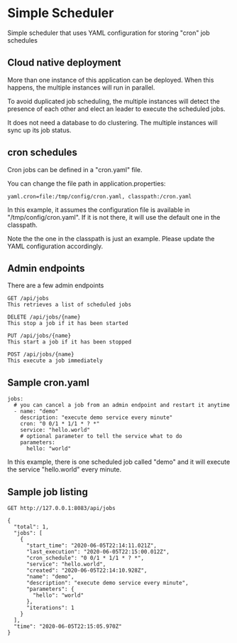 # Simple Scheduler

Simple scheduler that uses YAML configuration for storing "cron" job schedules

## Cloud native deployment

More than one instance of this application can be deployed.
When this happens, the multiple instances will run in parallel.

To avoid duplicated job scheduling, the multiple instances will detect the presence of each other
and elect an leader to execute the scheduled jobs.

It does not need a database to do clustering. The multiple instances will sync up its job status.

## cron schedules

Cron jobs can be defined in a "cron.yaml" file.

You can change the file path in application.properties:
```
yaml.cron=file:/tmp/config/cron.yaml, classpath:/cron.yaml
```
In this example, it assumes the configuration file is available in "/tmp/config/cron.yaml".
If it is not there, it will use the default one in the classpath.

Note the the one in the classpath is just an example. Please update the YAML configuration accordingly.

## Admin endpoints

There are a few admin endpoints
```
GET /api/jobs
This retrieves a list of scheduled jobs

DELETE /api/jobs/{name}
This stop a job if it has been started

PUT /api/jobs/{name}
This start a job if it has been stopped

POST /api/jobs/{name}
This execute a job immediately

```

## Sample cron.yaml

```
jobs:
  # you can cancel a job from an admin endpoint and restart it anytime
  - name: "demo"
    description: "execute demo service every minute"
    cron: "0 0/1 * 1/1 * ? *"
    service: "hello.world"
    # optional parameter to tell the service what to do
    parameters:
      hello: "world"
```
In this example, there is one scheduled job called "demo" and it will execute the service "hello.world" every minute.

## Sample job listing

```
GET http://127.0.0.1:8083/api/jobs

{
  "total": 1,
  "jobs": [
    {
      "start_time": "2020-06-05T22:14:11.021Z",
      "last_execution": "2020-06-05T22:15:00.012Z",
      "cron_schedule": "0 0/1 * 1/1 * ? *",
      "service": "hello.world",
      "created": "2020-06-05T22:14:10.928Z",
      "name": "demo",
      "description": "execute demo service every minute",
      "parameters": {
        "hello": "world"
      },
      "iterations": 1
    }
  ],
  "time": "2020-06-05T22:15:05.970Z"
}
```